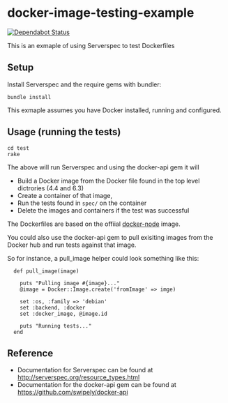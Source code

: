 # docker-image-testing-example

[![Dependabot Status](https://api.dependabot.com/badges/status?host=github&repo=chorrell/docker-image-testing-example)](https://dependabot.com)

This is an exmaple of using Serverspec to test Dockerfiles

## Setup

Install Serverspec and the require gems with bundler:

```
bundle install
```

This exmaple assumes you have Docker installed, running and configured.

## Usage (running the tests)

```
cd test
rake
```

The above will run Serverspec and using the docker-api gem it will

- Build a Docker image from the Docker file found in the top level dictrories (4.4 and 6.3)
- Create a container of that image,
- Run the tests found in `spec/` on the container
- Delete the images and containers if the test was successful

The Dockerfiles are based on the offiial [docker-node](https://github.com/nodejs/docker-node) image.

You could also use the docker-api gem to pull exisiting images from the Docker hub and run tests against that image.

So for instance, a pull_image helper could look something like this:

```
  def pull_image(image)
    
    puts "Pulling image #{image}..."
    @image = Docker::Image.create('fromImage' => imge)
    
    set :os, :family => 'debian'
    set :backend, :docker
    set :docker_image, @image.id
    
    puts "Running tests..."
  end

```

## Reference

- Documentation for Serverspec can be found at http://serverspec.org/resource_types.html
- Documentation for the docker-api gem can be found at https://github.com/swipely/docker-api

